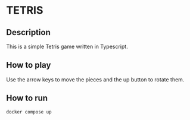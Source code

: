 # TETRIS

## Description

This is a simple Tetris game written in Typescript.

## How to play

Use the arrow keys to move the pieces and the up button to rotate them.

## How to run

```bash
docker compose up
```
